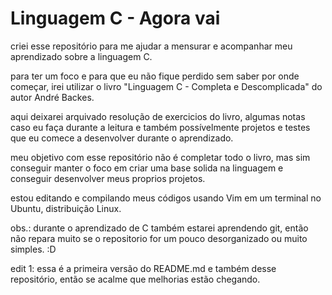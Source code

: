 # Linguagem C - Agora vai

criei esse repositório para me ajudar a mensurar e acompanhar meu aprendizado sobre a linguagem C.

para ter um foco e para que eu não fique perdido sem saber por onde começar, irei utilizar o livro "Linguagem C - Completa e Descomplicada" do autor André Backes.

aqui deixarei arquivado resolução de exercicios do livro, algumas notas caso eu faça durante a leitura e também possívelmente projetos e testes que eu comece a desenvolver durante o aprendizado.

meu objetivo com esse repositório não é completar todo o livro, mas sim conseguir manter o foco em criar uma base solida na linguagem e conseguir desenvolver meus proprios projetos.

estou editando e compilando meus códigos usando Vim em um terminal no Ubuntu, distribuição Linux.

obs.: durante o aprendizado de C também estarei aprendendo git, então não repara muito se o repositorio for um pouco desorganizado ou muito simples. :D

edit 1: essa é a primeira versão do README.md e também desse repositório, então se acalme que melhorias estão chegando.

